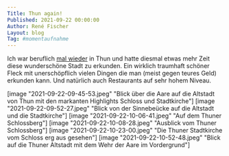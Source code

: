 ```yaml
---
Title: Thun again!
Published: 2021-09-22 00:00:00
Author: René Fischer
Layout: blog
Tag: #momentaufnahme
---
```

Ich war beruflich [mal wieder](/am-thuner-see) in Thun und hatte diesmal etwas mehr Zeit diese wunderschöne Stadt zu erkunden. Ein wirklich traumhaft schöner Fleck mit unerschöpflich vielen Dingen die man (meist gegen teures Geld) erkunden kann. Und natürlich auch Restaurants auf sehr hohem Niveau.

[image  "2021-09-22-09-45-53.jpeg" "Blick über die Aare auf die Altstadt von Thun mit den markanten Highlights Schloss und Stadtkirche"]
[image  "2021-09-22-09-52-27.jpeg" "Blick von der Sinnebeücke auf die Altstadt und die Stadtkirche"]
[image  "2021-09-22-10-06-41.jpeg" "Auf dem Thuner Schlossberg"]
[image  "2021-09-22-10-08-28.jpeg" "Ausblick vom Thuner Schlossberg"]
[image  "2021-09-22-10-23-00.jpeg" "Die Thuner Stadtkirche vom Schloss erg aus gesehen"]
[image  "2021-09-22-10-52-48.jpeg" "Blick auf die Thuner Altstadt mit dem Wehr der Aare im Vordergrund"]
